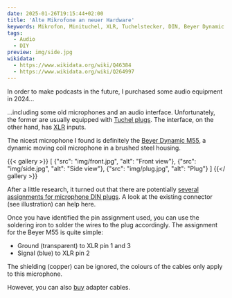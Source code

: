 ```yaml
---
date: 2025-01-26T19:15:44+02:00
title: 'Alte Mikrofone an neuer Hardware'
keywords: Mikrofon, Minituchel, XLR, Tuchelstecker, DIN, Beyer Dynamic M55
tags:
  - Audio
  - DIY
preview: img/side.jpg
wikidata:
  - https://www.wikidata.org/wiki/Q46384
  - https://www.wikidata.org/wiki/Q264997
---
```


In order to make podcasts in the future, I purchased some audio equipment in 2024...
<!--more-->

...including some old microphones and an audio interface. Unfortunately, the former are usually equipped with [Tuchel plugs](https://en.wikipedia.org/wiki/DIN_connector#Circular_connectors). The interface, on the other hand, has [XLR](https://en.wikipedia.org/wiki/XLR_connector) inputs.

The nicest microphone I found is definitely the [Beyer Dynamic M55](https://www.radiomuseum.org/r/beyerdynam_m55_hn.html), a dynamic moving coil microphone in a brushed steel housing.

{{< gallery >}}
[
  {"src": "img/front.jpg", "alt": "Front view"},
  {"src": "img/side.jpg", "alt": "Side view"},
  {"src": "img/plug.jpg", "alt": "Plug"}
]
{{</ gallery >}}

After a little research, it turned out that there are potentially [several](https://heinrich-specht.de/articles/mikrofonstecker-und-stiftbelegungen/) [assignments for microphone DIN plugs](http://www.elektron-bbs.de/elektronik/kabel/audio/din.htm). A look at the existing connector (see illustration) can help here.

Once you have identified the pin assignment used, you can use the soldering iron to solder the wires to the plug accordingly. The assignment for the Beyer M55 is quite simple:
* Ground (transparent) to XLR pin 1 and 3
* Signal (blue) to XLR pin 2

The shielding (copper) can be ignored, the colours of the cables only apply to this microphone.

However, you can also [buy](https://www.perakabel.de/din-stecker-3polig-auf-xlr-stecker-dap-lc-126-pin-1-an-2-masse-an-1-3.html) adapter cables.
